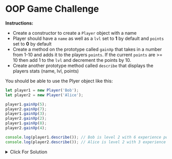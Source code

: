 # OOP Game Challenge

**Instructions:**

-   Create a constructor to create a `Player` object with a name
-   Player should have a `name` as well as a `lvl` set to **1** by default and `points` set to **0** by default
-   Create a method on the prototype called `gainXp` that takes in a number from 1-10 and adds it to the players `points`. If the current `points` are >= 10 then add 1 to the `lvl` and decrement the points by 10.
-   Create another prototype method called `describe` that displays the players stats (name, lvl, points)

You should be able to use the Plyer object like this:

```js
let player1 = new Player('Bob');
let player2 = new Player('Alice');

player1.gainXp(5);
player2.gainXp(7);
player1.gainXp(3);
player2.gainXp(2);
player1.gainXp(8);
player2.gainXp(4);

console.log(player1.describe()); // Bob is level 2 with 6 experience points
console.log(player2.describe()); // Alice is level 2 with 3 experience points
```

<details>
  <summary>Click For Solution</summary>

```js
function Player(name) {
this.name = name;
this.lvl = 1;
this.points = 0;
}

Player.prototype.gainXp = function (xp) {
this.points += xp;
if (this.points >= 10) {
  this.lvl++;
  this.points -= 10;
}
};

Player.prototype.describe = function () {
return `${this.name} is level ${this.lvl} with ${this.points} experience points`;
};

let player1 = new Player('Bob');
let player2 = new Player('Alice');

player1.gainXp(5);
player2.gainXp(7);
player1.gainXp(3);
player2.gainXp(2);
player1.gainXp(8);
player2.gainXp(4);

console.log(player1.describe());
console.log(player2.describe());
```

</details>
